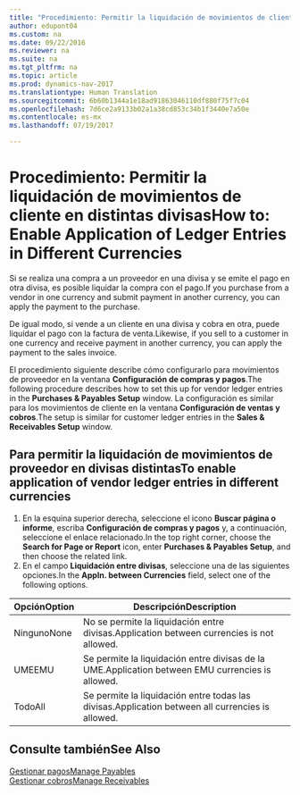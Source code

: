 ```yaml
---
title: "Procedimiento: Permitir la liquidación de movimientos de cliente en distintas divisas"
author: edupont04
ms.custom: na
ms.date: 09/22/2016
ms.reviewer: na
ms.suite: na
ms.tgt_pltfrm: na
ms.topic: article
ms.prod: dynamics-nav-2017
ms.translationtype: Human Translation
ms.sourcegitcommit: 6b60b1344a1e18ad91863046110df880f75f7c04
ms.openlocfilehash: 7d6ce2a9133b02a1a38cd853c34b1f3440e7a50e
ms.contentlocale: es-mx
ms.lasthandoff: 07/19/2017

---
```


# <a name="how-to-enable-application-of-ledger-entries-in-different-currencies"></a><span data-ttu-id="eab4f-102">Procedimiento: Permitir la liquidación de movimientos de cliente en distintas divisas</span><span class="sxs-lookup"><span data-stu-id="eab4f-102">How to: Enable Application of Ledger Entries in Different Currencies</span></span>
<span data-ttu-id="eab4f-103">Si se realiza una compra a un proveedor en una divisa y se emite el pago en otra divisa, es posible liquidar la compra con el pago.</span><span class="sxs-lookup"><span data-stu-id="eab4f-103">If you purchase from a vendor in one currency and submit payment in another currency, you can apply the payment to the purchase.</span></span>

<span data-ttu-id="eab4f-104">De igual modo, si vende a un cliente en una divisa y cobra en otra, puede liquidar el pago con la factura de venta.</span><span class="sxs-lookup"><span data-stu-id="eab4f-104">Likewise, if you sell to a customer in one currency and receive payment in another currency, you can apply the payment to the sales invoice.</span></span>

<span data-ttu-id="eab4f-105">El procedimiento siguiente describe cómo configurarlo para movimientos de proveedor en la ventana **Configuración de compras y pagos**.</span><span class="sxs-lookup"><span data-stu-id="eab4f-105">The following procedure describes how to set this up for vendor ledger entries in the **Purchases & Payables Setup** window.</span></span> <span data-ttu-id="eab4f-106">La configuración es similar para los movimientos de cliente en la ventana **Configuración de ventas y cobros**.</span><span class="sxs-lookup"><span data-stu-id="eab4f-106">The setup is similar for customer ledger entries in the **Sales & Receivables Setup** window.</span></span>

## <a name="to-enable-application-of-vendor-ledger-entries-in-different-currencies"></a><span data-ttu-id="eab4f-107">Para permitir la liquidación de movimientos de proveedor en divisas distintas</span><span class="sxs-lookup"><span data-stu-id="eab4f-107">To enable application of vendor ledger entries in different currencies</span></span>
1. <span data-ttu-id="eab4f-108">En la esquina superior derecha, seleccione el icono **Buscar página o informe**, escriba **Configuración de compras y pagos** y, a continuación, seleccione el enlace relacionado.</span><span class="sxs-lookup"><span data-stu-id="eab4f-108">In the top right corner, choose the **Search for Page or Report** icon, enter **Purchases & Payables Setup**, and then choose the related link.</span></span>
2. <span data-ttu-id="eab4f-109">En el campo **Liquidación entre divisas**, seleccione una de las siguientes opciones.</span><span class="sxs-lookup"><span data-stu-id="eab4f-109">In the **Appln. between Currencies** field, select one of the following options.</span></span>

|<span data-ttu-id="eab4f-110">Opción</span><span class="sxs-lookup"><span data-stu-id="eab4f-110">Option</span></span> |<span data-ttu-id="eab4f-111">Descripción</span><span class="sxs-lookup"><span data-stu-id="eab4f-111">Description</span></span> |
|-------|------------|
|<span data-ttu-id="eab4f-112">Ninguno</span><span class="sxs-lookup"><span data-stu-id="eab4f-112">None</span></span>|<span data-ttu-id="eab4f-113">No se permite la liquidación entre divisas.</span><span class="sxs-lookup"><span data-stu-id="eab4f-113">Application between currencies is not allowed.</span></span>|
|<span data-ttu-id="eab4f-114">UME</span><span class="sxs-lookup"><span data-stu-id="eab4f-114">EMU</span></span>|<span data-ttu-id="eab4f-115">Se permite la liquidación entre divisas de la UME.</span><span class="sxs-lookup"><span data-stu-id="eab4f-115">Application between EMU currencies is allowed.</span></span>|
|<span data-ttu-id="eab4f-116">Todo</span><span class="sxs-lookup"><span data-stu-id="eab4f-116">All</span></span>|<span data-ttu-id="eab4f-117">Se permite la liquidación entre todas las divisas.</span><span class="sxs-lookup"><span data-stu-id="eab4f-117">Application between all currencies is allowed.</span></span>

## <a name="see-also"></a><span data-ttu-id="eab4f-118">Consulte también</span><span class="sxs-lookup"><span data-stu-id="eab4f-118">See Also</span></span>  
[<span data-ttu-id="eab4f-119">Gestionar pagos</span><span class="sxs-lookup"><span data-stu-id="eab4f-119">Manage Payables</span></span>](payables-manage-payables.md)  
[<span data-ttu-id="eab4f-120">Gestionar cobros</span><span class="sxs-lookup"><span data-stu-id="eab4f-120">Manage Receivables</span></span>](receivables-manage-receivables.md)

